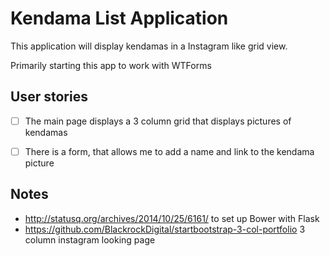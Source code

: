 # Kendama List Application

This application will display kendamas in a Instagram like grid view.

Primarily starting this app to work with WTForms

## User stories

* [ ] The main page displays a 3 column grid that displays pictures of kendamas
* [ ] There is a form, that allows me to add a name and link to the kendama picture


## Notes

* http://statusq.org/archives/2014/10/25/6161/ to set up Bower with Flask
* https://github.com/BlackrockDigital/startbootstrap-3-col-portfolio 3 column instagram looking page
